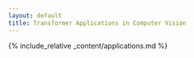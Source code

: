 ```yaml
---
layout: default
title: Transformer Applications in Computer Vision
---
```


{% include_relative _content/applications.md %}

